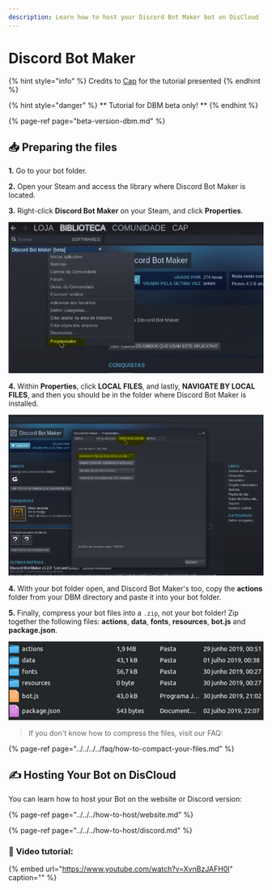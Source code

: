 ```yaml
---
description: Learn how to host your Discord Bot Maker bot on DisCloud
---
```


# Discord Bot Maker

{% hint style="info" %}
Credits to [Cap](https://discordapp.com/users/293860296542388234) for the tutorial presented
{% endhint %}

{% hint style="danger" %}
** Tutorial for DBM beta only! **
{% endhint %}

{% page-ref page="beta-version-dbm.md" %}

## 📥 Preparing the files

**1.** Go to your bot folder.

**2.** Open your Steam and access the library where Discord Bot Maker is located.

**3.** Right-click **Discord Bot Maker** on your Steam, and click **Properties**.

![Click on Properties](../../../../.gitbook/assets/1.JPG)

**4.** Within **Properties**, click **LOCAL FILES**, and lastly, **NAVIGATE BY LOCAL FILES**, and then you should be in the folder where Discord Bot Maker is installed.

![Click LOCAL FILES, last, NAVIGATE BY LOCAL FILES](../../../../.gitbook/assets/2.JPG)

**4.** With your bot folder open, and Discord Bot Maker's too, copy the **actions** folder from your DBM directory and paste it into your bot folder.

**5.** Finally, compress your bot files into a `.zip`, not your bot folder! Zip together the following files: **actions**, **data**, **fonts**, **resources**, **bot.js** and **package.json**.

![](../../../../.gitbook/assets/image%20%2836%29.png)

> If you don't know how to compress the files, visit our FAQ:

{% page-ref page="../../../../faq/how-to-compact-your-files.md" %}

## ✍ Hosting Your Bot on DisCloud

You can learn how to host your Bot on the website or Discord version:

{% page-ref page="../../../how-to-host/website.md" %}

{% page-ref page="../../../how-to-host/discord.md" %}

### 🎥 **Video tutorial**:

{% embed url="https://www.youtube.com/watch?v=XvnBzJAFH0I" caption="" %}

